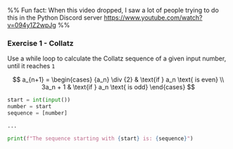 %% Fun fact: When this video dropped, I saw a lot of people trying to do this in the Python Discord server 
https://www.youtube.com/watch?v=094y1Z2wpJg 
%%

### Exercise 1 - Collatz

Use a while loop to calculate the Collatz sequence of a given input number, until it reaches `1`

$$
a_{n+1} = \begin{cases} {a_n} \div {2} & \text{if } a_n \text{ is even} \\ 3a_n + 1 & \text{if } a_n \text{ is odd} \end{cases}
$$

```py
start = int(input())
number = start
sequence = [number]

...

print(f"The sequence starting with {start} is: {sequence}")
```
